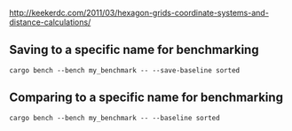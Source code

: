 http://keekerdc.com/2011/03/hexagon-grids-coordinate-systems-and-distance-calculations/

## Saving to a specific name for benchmarking
```
cargo bench --bench my_benchmark -- --save-baseline sorted
```

## Comparing to a specific name for benchmarking
```
cargo bench --bench my_benchmark -- --baseline sorted
```